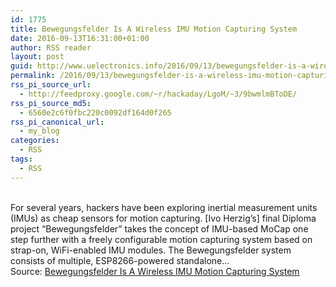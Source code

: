 ```yaml
---
id: 1775
title: Bewegungsfelder Is A Wireless IMU Motion Capturing System
date: 2016-09-13T16:31:00+01:00
author: RSS reader
layout: post
guid: http://www.uelectronics.info/2016/09/13/bewegungsfelder-is-a-wireless-imu-motion-capturing-system/
permalink: /2016/09/13/bewegungsfelder-is-a-wireless-imu-motion-capturing-system/
rss_pi_source_url:
  - http://feedproxy.google.com/~r/hackaday/LgoM/~3/9bwmlmBToDE/
rss_pi_source_md5:
  - 6560e2c6f0fbc220c0092df164d0f265
rss_pi_canonical_url:
  - my_blog
categories:
  - RSS
tags:
  - RSS
---
```

&#013;  
For several years, hackers have been exploring inertial measurement units (IMUs) as cheap sensors for motion capturing. [Ivo Herzig’s] final Diploma project “Bewegungsfelder” takes the concept of IMU-based MoCap one step further with a freely configurable motion capturing system based on strap-on, WiFi-enabled IMU modules. The Bewegungsfelder system consists of multiple, ESP8266-powered standalone…&#013;  
Source: <a href="http://feedproxy.google.com/~r/hackaday/LgoM/~3/9bwmlmBToDE/" target="_blank">Bewegungsfelder Is A Wireless IMU Motion Capturing System</a>